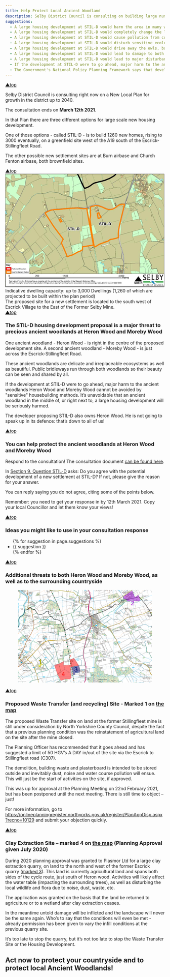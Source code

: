 ```yaml
---
title: Help Protect Local Ancient Woodland
description: Selby District Council is consulting on building large numbers of new homes on a greenfield site
suggestions:
  - A large housing development at STIL-D would harm the area in many ways that would get worse over time
  - A large housing development at STIL-D would completely change the landscape setting from greenfield to suburban
  - A large housing development at STIL-D would cause pollution from construction dust and then from garden chemicals and vehicles, pollution that affects trees, plants, lichens and animals
  - A large housing development at STIL-D would disturb sensitive ecological systems at Heron Wood and also Moreby Wood through light and noise pollution
  - A large housing development at STIL-D would drive away the owls, bats and other creatures that use Heron Wood and Moreby wood and the fields around them
  - A large housing development at STIL-D would lead to damage to both Heron Wood and Moreby Wood from fly-tipping, from vandalism, and from trampling on delicate soils
  - A large housing development at STIL-D would lead to major disturbance to birds, mammals and amphibians from domestic pets in both Heron Wood and Moreby Wood
  - If the development at STIL-D were to go ahead, major harm to the ancient woodlands Heron Wood and Moreby Wood cannot be avoided by "sensitive" housebuilding methods. It’s unavoidable that an ancient woodland in the middle of, or right next to, a large housing development will be seriously harmed
  - The Government's National Policy Planning Framework says that development resulting in the loss or deterioration of ancient woodland should be refused, unless there are wholly exceptional reasons.  Here there are no such exceptional reasons, and there are viable alternative options for large scale housing development on brownfield sites at Burn and Church Fenton. The proposal at STIL-D should never have been put forward and should not be taken any further forward
---
```


<section class="section">
    <div class="wrapper">
        <div class="top-link"><a href="#top">&#9650;top</a></div>
        <p>Selby District Council is consulting right now on a New Local Plan for growth in the district up to 2040.</p>
        <p>The consultation ends on <strong>March 12th 2021</strong>.</p>
        <p>In that Plan there are three different options for large scale new housing development.</p>
        <p>One of those options - called STIL-D - is to build 1260 new homes, rising to 3000 eventually, on a greenfield site west of the A19 south of the Escrick-Stillingfleet Road.</p>
        <p>The other possible new settlement sites are at Burn airbase and Church Fenton airbase, both brownfield sites.</p>
    </div>
</section>
<section class="section-alt">
    <div class="media-wrapper">
        <div class="top-link"><a href="#top">&#9650;top</a></div>
        <img src="/assets/img/5755810_0_1.jpg" alt="Preferred Allocations_STIL-D" />
        <figcaption>Indicative dwelling capacity: up to 3,000 Dwellings (1,260 of which are projected to be built within the plan period)
        <br />The proposed site for a new settlement is located to the south west of Escrick Village to the East of the Former Selby Mine.</figcaption>
    </div>
</section>
<section class="section">
    <div class="wrapper">
        <div class="top-link"><a href="#top">&#9650;top</a></div>
        <h3>The STIL-D housing development proposal is a major threat to precious ancient woodlands at Heron Wood and Moreby Wood</h3>
        <p>One ancient woodland - Heron Wood - is right in the centre of the proposed development site. A second ancient woodland - Moreby Wood - is just across the Escrick-Stillingfleet Road.</p>
        <p>These ancient woodlands are delicate and irreplaceable ecosystems as well as beautiful. Public bridleways run through both woodlands so their beauty can be seen and shared by all.</p>
        <p>If the development at STIL-D were to go ahead, major harm to the ancient woodlands Heron Wood and Moreby Wood cannot be avoided by "sensitive" housebuilding methods. It’s unavoidable that an ancient woodland in the middle of, or right next to, a large housing development will be seriously harmed.</p>
        <p>The developer proposing STIL-D also owns Heron Wood. He is not going to speak up in its defence: that’s down to all of us!</p>
    </div>
</section>
<section class="section-alt" id="respond">
    <div class="wrapper">
        <div class="top-link"><a href="#top">&#9650;top</a></div>
        <h3>You can help protect the ancient woodlands at Heron Wood and Moreby Wood</h3>
        <p>Respond to the consultation! The consultation document <a href="https://selby-consult.objective.co.uk/kse/event/36012/section/5532748" target="_blank" rel="noopener">can be found here</a>.</p>
        <p>In <a href="https://selby-consult.objective.co.uk/kse/event/36012/section/s16031069995581#ID-5720374-306" target="_blank" rel="noopener">Section 9, Question STIL-D</a> asks:  Do you agree with the potential development of a new settlement at STIL-D? If not, please give the reason for your answer.</p>
        <p>You can reply saying you do not agree, citing some of the points below.</p>
        <p>Remember: you need to get your response in by 12th March 2021. Copy your local Councillor and let them know your views!</p>
    </div>
</section>
<section class="section">
    <div class="wrapper">
        <div class="top-link"><a href="#top">&#9650;top</a></div>
        <h3>Ideas you might like to use in your consultation response</h3>
        <ul id="suggestions">
        {% for suggestion in page.suggestions %}
            <li>{{ suggestion }}</li>
        {% endfor %}
        </ul>
    </div>
</section>
<section class="section-alt">
    <div class="media-wrapper">
        <div class="top-link"><a href="#top">&#9650;top</a></div>
        <h3>Additional threats to both Heron Wood and Moreby Wood, as well as to the surrounding countryside</h3>
        <figure id="threat-map">
            <img src="/assets/img/threat-map.png" alt="Map of Heron Wood, Moreby Wood, and the surrounding countryside" />
        </figure>
    </div>
</section>
<section class="section">
    <div class="wrapper">
        <div class="top-link"><a href="#top">&#9650;top</a></div>
        <h3>Proposed Waste Transfer (and recycling) Site - Marked 1 on <a href="#threat-map">the map</a></h3>
        <p>The proposed Waste Transfer site on land at the former Stillingfleet mine is still under consideration by North Yorkshire County Council, despite the fact that a previous planning condition was the reinstatement of agricultural land on the site after the mine closed.</p>
        <p>The Planning Officer has recommended that it goes ahead and has suggested a limit of 50 HGV’s A DAY in/out of the site via the Escrick to Stillingfleet road (C307). </p>
        <p>The demolition, building waste and plasterboard is intended to be stored outside and inevitably dust, noise and water course pollution will ensue. This will just be the start of activities on the site, if approved. </p>
        <p>This was up for approval at the Planning Meeting on 22nd February 2021, but has been postponed until the next meeting. There is still time to object – just!</p>
        <p>For more information, go to <a href="https://onlineplanningregister.northyorks.gov.uk/register/PlanAppDisp.aspx?recno=10129" target="_blank" rel="noopener">https://onlineplanningregister.northyorks.gov.uk/register/PlanAppDisp.aspx?recno=10129</a> and submit your objection quickly.</p>
    </div>
</section>
<section class="section-alt">
    <div class="wrapper">
        <div class="top-link"><a href="#top">&#9650;top</a></div>
        <h3>Clay Extraction Site – marked 4 on <a href="#threat-map">the map</a> (Planning Approval given July 2020)</h3>
        <p>During 2020 planning approval was granted to Plasmor Ltd for a large clay extraction quarry, on land to the north and west of the former Escrick quarry (<a href="#threat-map">marked 3</a>). This land is currently agricultural land and spans both sides of the cycle route, just south of Heron wood. Activities will likely affect the water table (impacting the surrounding trees), as well as disturbing the local wildlife and flora due to noise, dust, waste, etc. </p>
        <p>The application was granted on the basis that the land be returned to agriculture or to a wetland after clay extraction ceases. </p>
        <p>In the meantime untold damage will be inflicted and the landscape will never be the same again. Who’s to say that the conditions will even be met - already permission has been given to vary the infill conditions at the previous quarry site.  </p>
        <p>It’s too late to stop the quarry, but it’s not too late to stop the Waste Transfer Site or the Housing Development. </p>
    </div>
</section>
<section class="section">
    <div class="wrapper">
        <h2>Act now to protect your countryside and to protect local Ancient Woodlands!</h2>
    </div>
</section>
